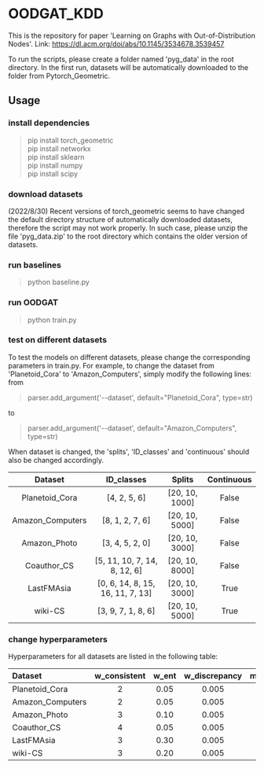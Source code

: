 # OODGAT_KDD
This is the repository for paper 'Learning on Graphs with Out-of-Distribution Nodes'. 
Link: https://dl.acm.org/doi/abs/10.1145/3534678.3539457

To run the scripts, please create a folder named 'pyg_data' in the root directory. In the first run, datasets will be automatically downloaded to the folder from Pytorch_Geometric.
## Usage
### install dependencies
> pip install torch_geometric  
> pip install networkx  
> pip install sklearn  
> pip install numpy  
> pip install scipy  
### download datasets
(2022/8/30)
Recent versions of torch_geometric seems to have changed the default directory structure of automatically downloaded datasets, therefore the script may not work properly. In such case, please unzip the file 'pyg_data.zip' to the root directory which contains the older version of datasets.
### run baselines
> python baseline.py 
### run OODGAT
> python train.py
### test on different datasets
To test the models on different datasets, please change the corresponding parameters in train.py. For example, to change the dataset from 'Planetoid_Cora' to 'Amazon_Computers', simply modify the following lines:  
from  
> parser.add_argument('--dataset', default="Planetoid_Cora", type=str)

to  
> parser.add_argument('--dataset', default="Amazon_Computers", type=str)  

When dataset is changed, the 'splits', 'ID_classes' and 'continuous' should also be changed accordingly.  

| Dataset       | ID_classes           | Splits  |  Continuous  |
| :-------------: |:-------------:|:-----:|:-----:|
| Planetoid_Cora | [4, 2, 5, 6] | [20, 10, 1000] | False |
| Amazon_Computers | [8, 1, 2, 7, 6] | [20, 10, 5000] | False |
| Amazon_Photo | [3, 4, 5, 2, 0] | [20, 10, 3000] | False |
| Coauthor_CS | [5, 11, 10, 7, 14, 8, 12, 6] | [20, 10, 8000] | False |
| LastFMAsia | [0, 6, 14, 8, 15, 16, 11, 7, 13] | [20, 10, 3000] | True |
| wiki-CS | [3, 9, 7, 1, 8, 6] | [20, 10, 5000] | True |

### change hyperparameters
Hyperparameters for all datasets are listed in the following table:

| Dataset          | w_consistent | w_ent | w_discrepancy | margin | heads |
|:-----------------|:------------:|:-----:|:-------------:|:------:|:-----:|
| Planetoid_Cora   |      2       | 0.05  |     0.005     |  0.6   |   4   |
| Amazon_Computers |      2       | 0.05  |     0.005     |  0.4   |   4   |
| Amazon_Photo     |      3       | 0.10  |     0.005     |  0.4   |   4   |
| Coauthor_CS      |      4       | 0.05  |     0.005     |  0.6   |   4   |
| LastFMAsia       |      3       | 0.30  |     0.005     |  0.5   |   1   |
| wiki-CS          |      3       | 0.20  |     0.005     |  0.5   |   4   |

